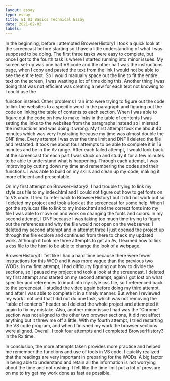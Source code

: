 ```yaml
---
layout: essay
type: essay
title: E1 UI Basics Technical Essay
date: 2021-02-02
labels:
---
```


In the beginning, before I attempted BrowserHistory1 I took a quick look at the screencast before starting so I have a little understanding of what I was supposed to be doing. The first three tasks were easy to complete, but once I got to the fourth task is where I started running into minor issues. My screen set-up was one half VS code and the other half was the instructions page, when I copy and pasted the text from the link I would not be able to see the entire text. So I would manually space out the line to fit the entire text on the screen, I was wasting a lot of time doing this. Another thing I was doing that was not efficient was creating a new <body> for each text not knowing to I could use the <p> function instead. Other problems I ran into were trying to figure out the code to link the websites to a specific word in the paragraph and figuring out the code on linking the table of contents to each section. When I was able to figure out the code on how to make links in the table of contents I was setting the links to the websites from the paragraphs instead so I misread the instructions and was doing it wrong. My first attempt took me about 40 minutes which was very frustrating because my time was almost double the DNF time. Every attempt I was over the time limit and DNF I deleted the file and restarted. It took me about four attempts to be able to complete it in 16 minutes and be in the Av range. After each failed attempt, I would look back at the screencast for each part I was stuck on and study it for a few minutes to be able to understand what is happening. Through each attempt, I was improving by cutting down my time and remembering the codes and their functions. I was able to build on my skills and clean up my code, making it more efficient and presentable.

On my first attempt on BrowserHistory2, I had trouble trying to link my style.css file to my index.html and I could not figure out how to get fonts on to VS code. I tried to refer back to BrowserHistory1 but it did not work out so I deleted my project and took a look at the screencast for some help. When I got the style.css file to link to my index.html and the correct fonts into my file I was able to move on and work on changing the fonts and colors. In my second attempt, I DNF because I was taking too much time trying to figure out the references and why the file would not open on the webserver. I deleted my second attempt and in attempt three I just opened the project up through the file explore and continued from there to check my updated work. Although it took me three attempts to get an Av, I learned how to link a css file to the html to be able to change the look of a webpage.

BrowserHistory3 I felt like I had a hard time because there were fewer instructions for this WOD and it was more vague than the previous two WODs. In my first attempt, I had difficulty figuring out how to divide the sections, so I paused my project and took a look at the screencast. I deleted my first attempt and started on my second attempt, again I got lost on what specifier and references to input into my style.css file, so I referenced back to the screencast. I studied the video again before doing my third attempt, and after I was able to complete it in a timely manner. But when I reviewed my work I noticed that I did not do one task, which was not removing the “table of contents” header so I deleted the whole project and attempted it again to fix my mistake. Also, another minor issue I had was the “Chrome” section was not aligned to the other two browser sections, it did not affect anything but it threw me off a little. With my fourth attempt, I tried restarting the VS code program, and when I finished my work the browser sections were aligned. Overall, I took four attempts and I completed BrowserHistory3 in the Rx time.

In conclusion, the more attempts taken provides more practice and helped me remember the functions and use of tools in VS code. I quickly realized that the readings are very important in preparing for the WODs. A big factor in being able to understand and retain all the information is not worrying about the time and not rushing. I felt like the time limit put a lot of pressure on me to try get my work done as fast as possible.
